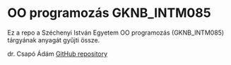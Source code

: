 # OO programozás GKNB_INTM085

Ez a repo a Széchenyi István Egyetem OO programozás (GKNB_INTM085) tárgyának anyagát gyűjti össze.
 
 dr. Csapó Ádám [GitHub repository](https://github.com/csapoadam/oop-gyak-2022-osz)
